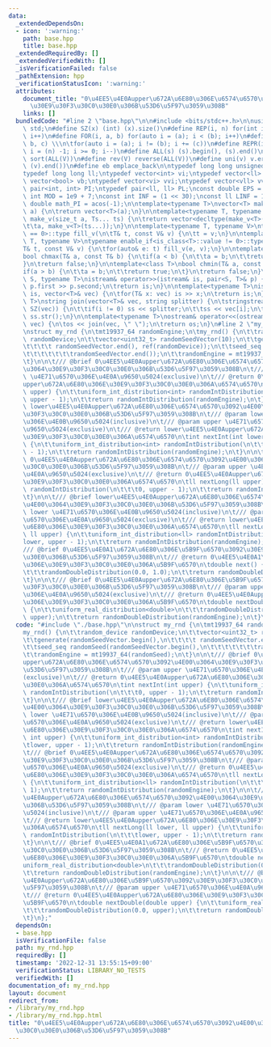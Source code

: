 ```yaml
---
data:
  _extendedDependsOn:
  - icon: ':warning:'
    path: base.hpp
    title: base.hpp
  _extendedRequiredBy: []
  _extendedVerifiedWith: []
  _isVerificationFailed: false
  _pathExtension: hpp
  _verificationStatusIcon: ':warning:'
  attributes:
    document_title: "0\u4EE5\u4E0Aupper\u672A\u6E80\u306E\u6574\u6570\u3092\u4E00\u3064\
      \u30E9\u30F3\u30C0\u30E0\u306B\u53D6\u5F97\u3059\u308B"
    links: []
  bundledCode: "#line 2 \"base.hpp\"\n\n#include <bits/stdc++.h>\n\nusing namespace\
    \ std;\n#define SZ(x) (int) (x).size()\n#define REP(i, n) for(int i = 0; i < (n);\
    \ i++)\n#define FOR(i, a, b) for(auto i = (a); i < (b); i++)\n#define For(i, a,\
    \ b, c) \\\n\tfor(auto i = (a); i != (b); i += (c))\n#define REPR(i, n) for(auto\
    \ i = (n) -1; i >= 0; i--)\n#define ALL(s) (s).begin(), (s).end()\n#define so(V)\
    \ sort(ALL(V))\n#define rev(V) reverse(ALL(V))\n#define uni(v) v.erase(unique(ALL(v)),\
    \ (v).end())\n#define eb emplace_back\n\ntypedef long long unsigned int llu;\n\
    typedef long long ll;\ntypedef vector<int> vi;\ntypedef vector<ll> vll;\ntypedef\
    \ vector<bool> vb;\ntypedef vector<vi> vvi;\ntypedef vector<vll> vvll;\ntypedef\
    \ pair<int, int> PI;\ntypedef pair<ll, ll> PL;\nconst double EPS = 1e-9;\nconst\
    \ int MOD = 1e9 + 7;\nconst int INF = (1 << 30);\nconst ll LINF = 1e18;\nconst\
    \ double math_PI = acos(-1);\n\ntemplate<typename T>\nvector<T> make_v(size_t\
    \ a) {\n\treturn vector<T>(a);\n}\n\ntemplate<typename T, typename... Ts>\nauto\
    \ make_v(size_t a, Ts... ts) {\n\treturn vector<decltype(make_v<T>(ts...))>(\n\
    \t\ta, make_v<T>(ts...));\n}\n\ntemplate<typename T, typename V>\ntypename enable_if<is_class<T>::value\
    \ == 0>::type fill_v(\n\tT& t, const V& v) {\n\tt = v;\n}\n\ntemplate<typename\
    \ T, typename V>\ntypename enable_if<is_class<T>::value != 0>::type fill_v(\n\t\
    T& t, const V& v) {\n\tfor(auto& e: t) fill_v(e, v);\n}\n\ntemplate<class T>\n\
    bool chmax(T& a, const T& b) {\n\tif(a < b) {\n\t\ta = b;\n\t\treturn true;\n\t\
    }\n\treturn false;\n}\n\ntemplate<class T>\nbool chmin(T& a, const T& b) {\n\t\
    if(a > b) {\n\t\ta = b;\n\t\treturn true;\n\t}\n\treturn false;\n}\n\ntemplate<typename\
    \ S, typename T>\nistream& operator>>(istream& is, pair<S, T>& p) {\n\tcin >>\
    \ p.first >> p.second;\n\treturn is;\n}\n\ntemplate<typename T>\nistream& operator>>(istream&\
    \ is, vector<T>& vec) {\n\tfor(T& x: vec) is >> x;\n\treturn is;\n}\n\ntemplate<typename\
    \ T>\nstring join(vector<T>& vec, string splitter) {\n\tstringstream ss;\n\tREP(i,\
    \ SZ(vec)) {\n\t\tif(i != 0) ss << splitter;\n\t\tss << vec[i];\n\t}\n\treturn\
    \ ss.str();\n}\n\ntemplate<typename T>\nostream& operator<<(ostream& os, vector<T>&\
    \ vec) {\n\tos << join(vec, \" \");\n\treturn os;\n}\n#line 2 \"my_rnd.hpp\"\n\
    \nstruct my_rnd {\n\tmt19937_64 randomEngine;\n\tmy_rnd() {\n\t\trandom_device\
    \ randomDevice;\n\t\tvector<uint32_t> randomSeedVector(10);\n\t\tgenerate(randomSeedVector.begin(),\n\
    \t\t\t\t randomSeedVector.end(), ref(randomDevice));\n\t\tseed_seq randomSeed(randomSeedVector.begin(),\n\
    \t\t\t\t\t\t\trandomSeedVector.end());\n\t\trandomEngine = mt19937_64(randomSeed);\n\
    \t}\n\n\t/// @brief 0\u4EE5\u4E0Aupper\u672A\u6E80\u306E\u6574\u6570\u3092\u4E00\
    \u3064\u30E9\u30F3\u30C0\u30E0\u306B\u53D6\u5F97\u3059\u308B\n\t/// @param upper\
    \ \u4E71\u6570\u306E\u4E0A\u9650\u5024(exclusive)\n\t/// @return 0\u4EE5\u4E0A\
    upper\u672A\u6E80\u306E\u30E9\u30F3\u30C0\u30E0\u306A\u6574\u6570\n\tint nextInt(int\
    \ upper) {\n\t\tuniform_int_distribution<int> randomIntDistribution(\n\t\t\t0,\
    \ upper - 1);\n\t\treturn randomIntDistribution(randomEngine);\n\t}\n\n\t/// @brief\
    \ lower\u4EE5\u4E0Aupper\u672A\u6E80\u306E\u6574\u6570\u3092\u4E00\u3064\u30E9\
    \u30F3\u30C0\u30E0\u306B\u53D6\u5F97\u3059\u308B\n\t/// @param lower \u4E71\u6570\
    \u306E\u4E0B\u9650\u5024(inclusive)\n\t/// @param upper \u4E71\u6570\u306E\u4E0A\
    \u9650\u5024(exclusive)\n\t/// @return lower\u4EE5\u4E0Aupper\u672A\u6E80\u306E\
    \u30E9\u30F3\u30C0\u30E0\u306A\u6574\u6570\n\tint nextInt(int lower, int upper)\
    \ {\n\t\tuniform_int_distribution<int> randomIntDistribution(\n\t\t\tlower, upper\
    \ - 1);\n\t\treturn randomIntDistribution(randomEngine);\n\t}\n\n\t/// @brief\
    \ 0\u4EE5\u4E0Aupper\u672A\u6E80\u306E\u6574\u6570\u3092\u4E00\u3064\u30E9\u30F3\
    \u30C0\u30E0\u306B\u53D6\u5F97\u3059\u308B\n\t/// @param upper \u4E71\u6570\u306E\
    \u4E0A\u9650\u5024(exclusive)\n\t/// @return 0\u4EE5\u4E0Aupper\u672A\u6E80\u306E\
    \u30E9\u30F3\u30C0\u30E0\u306A\u6574\u6570\n\tll nextLong(ll upper) {\n\t\tuniform_int_distribution<ll>\
    \ randomIntDistribution(\n\t\t\t0, upper - 1);\n\t\treturn randomIntDistribution(randomEngine);\n\
    \t}\n\n\t/// @brief lower\u4EE5\u4E0Aupper\u672A\u6E80\u306E\u6574\u6570\u3092\
    \u4E00\u3064\u30E9\u30F3\u30C0\u30E0\u306B\u53D6\u5F97\u3059\u308B\n\t/// @param\
    \ lower \u4E71\u6570\u306E\u4E0B\u9650\u5024(inclusive)\n\t/// @param upper \u4E71\
    \u6570\u306E\u4E0A\u9650\u5024(exclusive)\n\t/// @return lower\u4EE5\u4E0Aupper\u672A\
    \u6E80\u306E\u30E9\u30F3\u30C0\u30E0\u306A\u6574\u6570\n\tll nextLong(ll lower,\
    \ ll upper) {\n\t\tuniform_int_distribution<ll> randomIntDistribution(\n\t\t\t\
    lower, upper - 1);\n\t\treturn randomIntDistribution(randomEngine);\n\t}\n\n\t\
    /// @brief 0\u4EE5\u4E0A1\u672A\u6E80\u306E\u5B9F\u6570\u3092\u30E9\u30F3\u30C0\
    \u30E0\u306B\u53D6\u5F97\u3059\u308B\n\t/// @return 0\u4EE5\u4E0A1\u672A\u6E80\
    \u306E\u30E9\u30F3\u30C0\u30E0\u306A\u5B9F\u6570\n\tdouble next() {\n\t\tuniform_real_distribution<double>\n\
    \t\t\trandomDoubleDistribution(0.0, 1.0);\n\t\treturn randomDoubleDistribution(randomEngine);\n\
    \t}\n\n\t/// @brief 0\u4EE5\u4E0Aupper\u672A\u6E80\u306E\u5B9F\u6570\u3092\u30E9\
    \u30F3\u30C0\u30E0\u306B\u53D6\u5F97\u3059\u308B\n\t/// @param upper \u4E71\u6570\
    \u306E\u4E0A\u9650\u5024(exclusive)\n\t/// @return 0\u4EE5\u4E0Aupper\u672A\u6E80\
    \u306E\u30E9\u30F3\u30C0\u30E0\u306A\u5B9F\u6570\n\tdouble nextDouble(double upper)\
    \ {\n\t\tuniform_real_distribution<double>\n\t\t\trandomDoubleDistribution(0.0,\
    \ upper);\n\t\treturn randomDoubleDistribution(randomEngine);\n\t}\n};\n"
  code: "#include \"./base.hpp\"\n\nstruct my_rnd {\n\tmt19937_64 randomEngine;\n\t\
    my_rnd() {\n\t\trandom_device randomDevice;\n\t\tvector<uint32_t> randomSeedVector(10);\n\
    \t\tgenerate(randomSeedVector.begin(),\n\t\t\t\t randomSeedVector.end(), ref(randomDevice));\n\
    \t\tseed_seq randomSeed(randomSeedVector.begin(),\n\t\t\t\t\t\t\trandomSeedVector.end());\n\
    \t\trandomEngine = mt19937_64(randomSeed);\n\t}\n\n\t/// @brief 0\u4EE5\u4E0A\
    upper\u672A\u6E80\u306E\u6574\u6570\u3092\u4E00\u3064\u30E9\u30F3\u30C0\u30E0\u306B\
    \u53D6\u5F97\u3059\u308B\n\t/// @param upper \u4E71\u6570\u306E\u4E0A\u9650\u5024\
    (exclusive)\n\t/// @return 0\u4EE5\u4E0Aupper\u672A\u6E80\u306E\u30E9\u30F3\u30C0\
    \u30E0\u306A\u6574\u6570\n\tint nextInt(int upper) {\n\t\tuniform_int_distribution<int>\
    \ randomIntDistribution(\n\t\t\t0, upper - 1);\n\t\treturn randomIntDistribution(randomEngine);\n\
    \t}\n\n\t/// @brief lower\u4EE5\u4E0Aupper\u672A\u6E80\u306E\u6574\u6570\u3092\
    \u4E00\u3064\u30E9\u30F3\u30C0\u30E0\u306B\u53D6\u5F97\u3059\u308B\n\t/// @param\
    \ lower \u4E71\u6570\u306E\u4E0B\u9650\u5024(inclusive)\n\t/// @param upper \u4E71\
    \u6570\u306E\u4E0A\u9650\u5024(exclusive)\n\t/// @return lower\u4EE5\u4E0Aupper\u672A\
    \u6E80\u306E\u30E9\u30F3\u30C0\u30E0\u306A\u6574\u6570\n\tint nextInt(int lower,\
    \ int upper) {\n\t\tuniform_int_distribution<int> randomIntDistribution(\n\t\t\
    \tlower, upper - 1);\n\t\treturn randomIntDistribution(randomEngine);\n\t}\n\n\
    \t/// @brief 0\u4EE5\u4E0Aupper\u672A\u6E80\u306E\u6574\u6570\u3092\u4E00\u3064\
    \u30E9\u30F3\u30C0\u30E0\u306B\u53D6\u5F97\u3059\u308B\n\t/// @param upper \u4E71\
    \u6570\u306E\u4E0A\u9650\u5024(exclusive)\n\t/// @return 0\u4EE5\u4E0Aupper\u672A\
    \u6E80\u306E\u30E9\u30F3\u30C0\u30E0\u306A\u6574\u6570\n\tll nextLong(ll upper)\
    \ {\n\t\tuniform_int_distribution<ll> randomIntDistribution(\n\t\t\t0, upper -\
    \ 1);\n\t\treturn randomIntDistribution(randomEngine);\n\t}\n\n\t/// @brief lower\u4EE5\
    \u4E0Aupper\u672A\u6E80\u306E\u6574\u6570\u3092\u4E00\u3064\u30E9\u30F3\u30C0\u30E0\
    \u306B\u53D6\u5F97\u3059\u308B\n\t/// @param lower \u4E71\u6570\u306E\u4E0B\u9650\
    \u5024(inclusive)\n\t/// @param upper \u4E71\u6570\u306E\u4E0A\u9650\u5024(exclusive)\n\
    \t/// @return lower\u4EE5\u4E0Aupper\u672A\u6E80\u306E\u30E9\u30F3\u30C0\u30E0\
    \u306A\u6574\u6570\n\tll nextLong(ll lower, ll upper) {\n\t\tuniform_int_distribution<ll>\
    \ randomIntDistribution(\n\t\t\tlower, upper - 1);\n\t\treturn randomIntDistribution(randomEngine);\n\
    \t}\n\n\t/// @brief 0\u4EE5\u4E0A1\u672A\u6E80\u306E\u5B9F\u6570\u3092\u30E9\u30F3\
    \u30C0\u30E0\u306B\u53D6\u5F97\u3059\u308B\n\t/// @return 0\u4EE5\u4E0A1\u672A\
    \u6E80\u306E\u30E9\u30F3\u30C0\u30E0\u306A\u5B9F\u6570\n\tdouble next() {\n\t\t\
    uniform_real_distribution<double>\n\t\t\trandomDoubleDistribution(0.0, 1.0);\n\
    \t\treturn randomDoubleDistribution(randomEngine);\n\t}\n\n\t/// @brief 0\u4EE5\
    \u4E0Aupper\u672A\u6E80\u306E\u5B9F\u6570\u3092\u30E9\u30F3\u30C0\u30E0\u306B\u53D6\
    \u5F97\u3059\u308B\n\t/// @param upper \u4E71\u6570\u306E\u4E0A\u9650\u5024(exclusive)\n\
    \t/// @return 0\u4EE5\u4E0Aupper\u672A\u6E80\u306E\u30E9\u30F3\u30C0\u30E0\u306A\
    \u5B9F\u6570\n\tdouble nextDouble(double upper) {\n\t\tuniform_real_distribution<double>\n\
    \t\t\trandomDoubleDistribution(0.0, upper);\n\t\treturn randomDoubleDistribution(randomEngine);\n\
    \t}\n};"
  dependsOn:
  - base.hpp
  isVerificationFile: false
  path: my_rnd.hpp
  requiredBy: []
  timestamp: '2022-12-31 13:55:15+09:00'
  verificationStatus: LIBRARY_NO_TESTS
  verifiedWith: []
documentation_of: my_rnd.hpp
layout: document
redirect_from:
- /library/my_rnd.hpp
- /library/my_rnd.hpp.html
title: "0\u4EE5\u4E0Aupper\u672A\u6E80\u306E\u6574\u6570\u3092\u4E00\u3064\u30E9\u30F3\
  \u30C0\u30E0\u306B\u53D6\u5F97\u3059\u308B"
---
```

